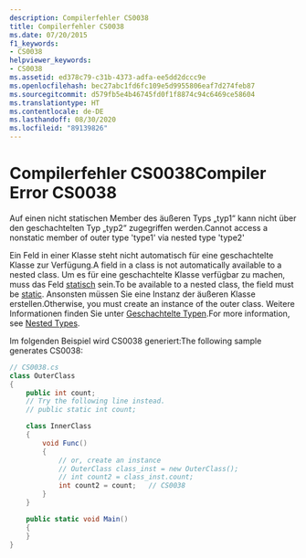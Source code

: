 ```yaml
---
description: Compilerfehler CS0038
title: Compilerfehler CS0038
ms.date: 07/20/2015
f1_keywords:
- CS0038
helpviewer_keywords:
- CS0038
ms.assetid: ed378c79-c31b-4373-adfa-ee5dd2dccc9e
ms.openlocfilehash: bec27abc1fd6fc109e5d9955806eaf7d274feb87
ms.sourcegitcommit: d579fb5e4b46745fd0f1f8874c94c6469ce58604
ms.translationtype: HT
ms.contentlocale: de-DE
ms.lasthandoff: 08/30/2020
ms.locfileid: "89139826"
---
```

# <a name="compiler-error-cs0038"></a><span data-ttu-id="9d8af-103">Compilerfehler CS0038</span><span class="sxs-lookup"><span data-stu-id="9d8af-103">Compiler Error CS0038</span></span>

<span data-ttu-id="9d8af-104">Auf einen nicht statischen Member des äußeren Typs „typ1“ kann nicht über den geschachtelten Typ „typ2“ zugegriffen werden.</span><span class="sxs-lookup"><span data-stu-id="9d8af-104">Cannot access a nonstatic member of outer type 'type1' via nested type 'type2'</span></span>

 <span data-ttu-id="9d8af-105">Ein Feld in einer Klasse steht nicht automatisch für eine geschachtelte Klasse zur Verfügung.</span><span class="sxs-lookup"><span data-stu-id="9d8af-105">A field in a class is not automatically available to a nested class.</span></span> <span data-ttu-id="9d8af-106">Um es für eine geschachtelte Klasse verfügbar zu machen, muss das Feld [statisch](../keywords/static.md) sein.</span><span class="sxs-lookup"><span data-stu-id="9d8af-106">To be available to a nested class, the field must be [static](../keywords/static.md).</span></span> <span data-ttu-id="9d8af-107">Ansonsten müssen Sie eine Instanz der äußeren Klasse erstellen.</span><span class="sxs-lookup"><span data-stu-id="9d8af-107">Otherwise, you must create an instance of the outer class.</span></span> <span data-ttu-id="9d8af-108">Weitere Informationen finden Sie unter [Geschachtelte Typen](../../programming-guide/classes-and-structs/nested-types.md).</span><span class="sxs-lookup"><span data-stu-id="9d8af-108">For more information, see [Nested Types](../../programming-guide/classes-and-structs/nested-types.md).</span></span>

 <span data-ttu-id="9d8af-109">Im folgenden Beispiel wird CS0038 generiert:</span><span class="sxs-lookup"><span data-stu-id="9d8af-109">The following sample generates CS0038:</span></span>

```csharp
// CS0038.cs
class OuterClass
{
    public int count;
    // Try the following line instead.
    // public static int count;

    class InnerClass
    {
        void Func()
        {
            // or, create an instance
            // OuterClass class_inst = new OuterClass();
            // int count2 = class_inst.count;
            int count2 = count;   // CS0038
        }
    }

    public static void Main()
    {
    }
}
```

